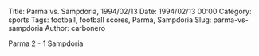 Title: Parma vs. Sampdoria, 1994/02/13
Date: 1994/02/13 00:00
Category: sports
Tags: football, football scores, Parma, Sampdoria
Slug: parma-vs-sampdoria
Author: carbonero


Parma 2 - 1 Sampdoria
